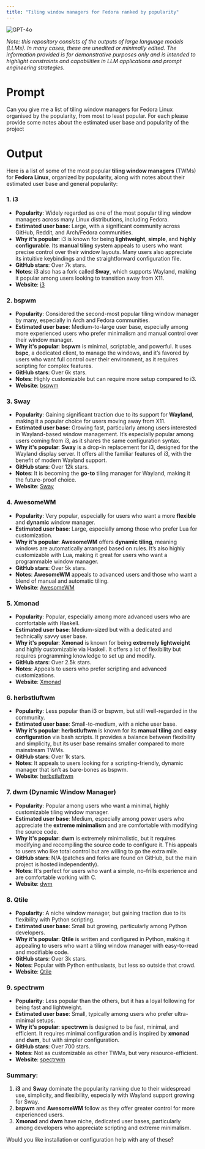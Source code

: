 ```yaml
---
title: "Tiling window managers for Fedora ranked by popularity"
---
```

![GPT-4o](https://img.shields.io/badge/GPT--4o-3333FF?style=for-the-badge&logo=openai&logoColor=white)



*Note: this repository consists of the outputs of large language models (LLMs). In many cases, these are unedited or minimally edited. The information provided is for demonstrative purposes only and is intended to highlight constraints and capabilities in LLM applications and prompt engineering strategies.*


# Prompt

Can you give me a list of tiling window managers for Fedora Linux organised by the popularity, from most to least popular. For each please provide some notes about the estimated user base and popularity of the project

# Output

Here is a list of some of the most popular **tiling window managers** (TWMs) for **Fedora Linux**, organized by popularity, along with notes about their estimated user base and general popularity:

### 1. **i3**
   - **Popularity**: Widely regarded as one of the most popular tiling window managers across many Linux distributions, including Fedora.
   - **Estimated user base**: Large, with a significant community across GitHub, Reddit, and Arch/Fedora communities.
   - **Why it's popular**: i3 is known for being **lightweight**, **simple**, and **highly configurable**. Its **manual tiling** system appeals to users who want precise control over their window layouts. Many users also appreciate its intuitive keybindings and the straightforward configuration file.
   - **GitHub stars**: Over 7k stars.
   - **Notes**: i3 also has a fork called **Sway**, which supports Wayland, making it popular among users looking to transition away from X11.
   - **Website**: [i3](https://i3wm.org/)

### 2. **bspwm**
   - **Popularity**: Considered the second-most popular tiling window manager by many, especially in Arch and Fedora communities.
   - **Estimated user base**: Medium-to-large user base, especially among more experienced users who prefer minimalism and manual control over their window manager.
   - **Why it's popular**: **bspwm** is minimal, scriptable, and powerful. It uses **bspc**, a dedicated client, to manage the windows, and it’s favored by users who want full control over their environment, as it requires scripting for complex features.
   - **GitHub stars**: Over 6k stars.
   - **Notes**: Highly customizable but can require more setup compared to i3.
   - **Website**: [bspwm](https://github.com/baskerville/bspwm)

### 3. **Sway**
   - **Popularity**: Gaining significant traction due to its support for **Wayland**, making it a popular choice for users moving away from X11.
   - **Estimated user base**: Growing fast, particularly among users interested in Wayland-based window management. It’s especially popular among users coming from i3, as it shares the same configuration syntax.
   - **Why it's popular**: **Sway** is a drop-in replacement for i3, designed for the Wayland display server. It offers all the familiar features of i3, with the benefit of modern Wayland support.
   - **GitHub stars**: Over 12k stars.
   - **Notes**: It is becoming the **go-to** tiling manager for Wayland, making it the future-proof choice.
   - **Website**: [Sway](https://swaywm.org/)

### 4. **AwesomeWM**
   - **Popularity**: Very popular, especially for users who want a more **flexible** and **dynamic** window manager.
   - **Estimated user base**: Large, especially among those who prefer Lua for customization.
   - **Why it's popular**: **AwesomeWM** offers **dynamic tiling**, meaning windows are automatically arranged based on rules. It’s also highly customizable with Lua, making it great for users who want a programmable window manager.
   - **GitHub stars**: Over 5k stars.
   - **Notes**: **AwesomeWM** appeals to advanced users and those who want a blend of manual and automatic tiling.
   - **Website**: [AwesomeWM](https://awesomewm.org/)

### 5. **Xmonad**
   - **Popularity**: Popular, especially among more advanced users who are comfortable with Haskell.
   - **Estimated user base**: Medium-sized but with a dedicated and technically savvy user base.
   - **Why it's popular**: **Xmonad** is known for being **extremely lightweight** and highly customizable via Haskell. It offers a lot of flexibility but requires programming knowledge to set up and modify.
   - **GitHub stars**: Over 2.5k stars.
   - **Notes**: Appeals to users who prefer scripting and advanced customizations.
   - **Website**: [Xmonad](https://xmonad.org/)

### 6. **herbstluftwm**
   - **Popularity**: Less popular than i3 or bspwm, but still well-regarded in the community.
   - **Estimated user base**: Small-to-medium, with a niche user base.
   - **Why it's popular**: **herbstluftwm** is known for its **manual tiling** and **easy configuration** via bash scripts. It provides a balance between flexibility and simplicity, but its user base remains smaller compared to more mainstream TWMs.
   - **GitHub stars**: Over 1k stars.
   - **Notes**: It appeals to users looking for a scripting-friendly, dynamic manager that isn’t as bare-bones as bspwm.
   - **Website**: [herbstluftwm](https://herbstluftwm.org/)

### 7. **dwm (Dynamic Window Manager)**
   - **Popularity**: Popular among users who want a minimal, highly customizable tiling window manager.
   - **Estimated user base**: Medium, especially among power users who appreciate the **extreme minimalism** and are comfortable with modifying the source code.
   - **Why it's popular**: **dwm** is extremely minimalistic, but it requires modifying and recompiling the source code to configure it. This appeals to users who like total control but are willing to go the extra mile.
   - **GitHub stars**: N/A (patches and forks are found on GitHub, but the main project is hosted independently).
   - **Notes**: It's perfect for users who want a simple, no-frills experience and are comfortable working with C.
   - **Website**: [dwm](https://dwm.suckless.org/)

### 8. **Qtile**
   - **Popularity**: A niche window manager, but gaining traction due to its flexibility with Python scripting.
   - **Estimated user base**: Small but growing, particularly among Python developers.
   - **Why it's popular**: **Qtile** is written and configured in Python, making it appealing to users who want a tiling window manager with easy-to-read and modifiable code.
   - **GitHub stars**: Over 3k stars.
   - **Notes**: Popular with Python enthusiasts, but less so outside that crowd.
   - **Website**: [Qtile](http://www.qtile.org/)

### 9. **spectrwm**
   - **Popularity**: Less popular than the others, but it has a loyal following for being fast and lightweight.
   - **Estimated user base**: Small, typically among users who prefer ultra-minimal setups.
   - **Why it's popular**: **spectrwm** is designed to be fast, minimal, and efficient. It requires minimal configuration and is inspired by **xmonad** and **dwm**, but with simpler configuration.
   - **GitHub stars**: Over 700 stars.
   - **Notes**: Not as customizable as other TWMs, but very resource-efficient.
   - **Website**: [spectrwm](https://github.com/conformal/spectrwm)

### Summary:
1. **i3** and **Sway** dominate the popularity ranking due to their widespread use, simplicity, and flexibility, especially with Wayland support growing for Sway.
2. **bspwm** and **AwesomeWM** follow as they offer greater control for more experienced users.
3. **Xmonad** and **dwm** have niche, dedicated user bases, particularly among developers who appreciate scripting and extreme minimalism.

Would you like installation or configuration help with any of these?
